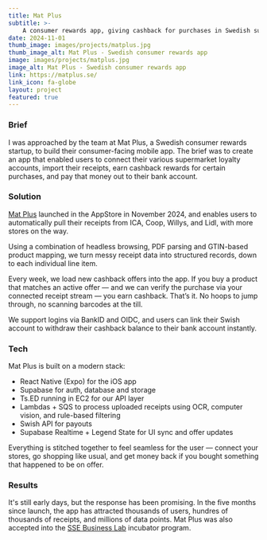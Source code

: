 ```yaml
---
title: Mat Plus
subtitle: >-
    A consumer rewards app, giving cashback for purchases in Swedish supermarkets
date: 2024-11-01
thumb_image: images/projects/matplus.jpg
thumb_image_alt: Mat Plus - Swedish consumer rewards app
image: images/projects/matplus.jpg
image_alt: Mat Plus - Swedish consumer rewards app
link: https://matplus.se/
link_icon: fa-globe
layout: project
featured: true
---
```


### Brief
I was approached by the team at Mat Plus, a Swedish consumer rewards startup, to build their consumer-facing mobile app. The brief was to create an app that enabled users to connect their various supermarket loyalty accounts, import their receipts, earn cashback rewards for certain purchases, and pay that money out to their bank account.

### Solution
[Mat Plus](https://apps.apple.com/se/app/mat-plus/id6504274755) launched in the AppStore in November 2024, and enables users to automatically pull their receipts from ICA, Coop, Willys, and Lidl, with more stores on the way. 

Using a combination of headless browsing, PDF parsing and GTIN-based product mapping, we turn messy receipt data into structured records, down to each individual line item. 

Every week, we load new cashback offers into the app. If you buy a product that matches an active offer — and we can verify the purchase via your connected receipt stream — you earn cashback. That’s it. No hoops to jump through, no scanning barcodes at the till. 

We support logins via BankID and OIDC, and users can link their Swish account to withdraw their cashback balance to their bank account instantly. 

### Tech
Mat Plus is built on a modern stack:
- React Native (Expo) for the iOS app
- Supabase for auth, database and storage
- Ts.ED running in EC2 for our API layer
- Lambdas + SQS to process uploaded receipts using OCR, computer vision, and rule-based filtering
- Swish API for payouts
- Supabase Realtime + Legend State for UI sync and offer updates

Everything is stitched together to feel seamless for the user — connect your stores, go shopping like usual, and get money back if you bought something that happened to be on offer.

### Results
It's still early days, but the response has been promising. In the five months since launch, the app has attracted thousands of users, hundres of thousands of receipts, and millions of data points. Mat Plus was also accepted into the [SSE Business Lab](https://www.hhs.se/en/outreach/sse-initiatives/sse-business-lab) incubator program. 